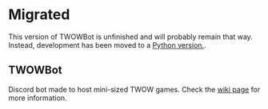 # Migrated
This version of TWOWBot is unfinished and will probably remain that way. Instead, development has been moved to a [Python version.](https://github.com/HTSTEM/TWOW_Bot).

## TWOWBot
Discord bot made to host mini-sized TWOW games. Check the [wiki page](https://github.com/Noahkiq/TWOWBot/wiki) for more information.
